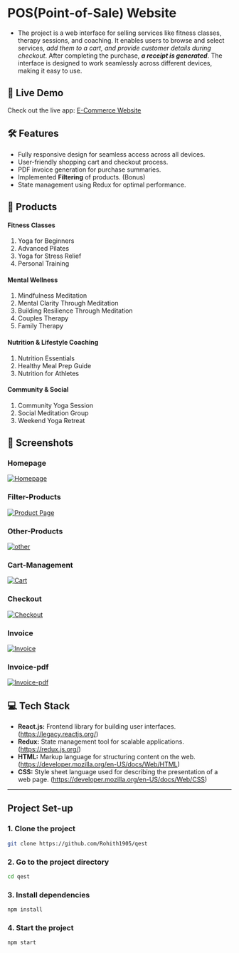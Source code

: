 # POS(Point-of-Sale) Website

- The project is a web interface for selling services like fitness classes, therapy sessions, and coaching. It enables users to browse and select services, _add them to a cart, and provide customer details during checkout_. After completing the purchase, _**a receipt is generated**_. The interface is designed to work seamlessly across different devices, making it easy to use. 

## 🚀 Live Demo

Check out the live app: [E-Commerce Website](https://qest-six.vercel.app/)

## 🛠 Features

* Fully responsive design for seamless access across all devices.
* User-friendly shopping cart and checkout process.
* PDF invoice generation for purchase summaries.
* Implemented **Filtering** of products. (Bonus)
* State management using Redux for optimal performance.

## 🛒 Products

#### Fitness Classes
1. Yoga for Beginners
2. Advanced Pilates
3. Yoga for Stress Relief
4. Personal Training

#### Mental Wellness
1. Mindfulness Meditation
2. Mental Clarity Through Meditation
3. Building Resilience Through Meditation
4. Couples Therapy
5. Family Therapy

#### Nutrition & Lifestyle Coaching
1. Nutrition Essentials
2. Healthy Meal Prep Guide
3. Nutrition for Athletes

#### Community & Social
1. Community Yoga Session
2. Social Meditation Group
3. Weekend Yoga Retreat


## 📸 Screenshots

### Homepage

[![Homepage](https://raw.githubusercontent.com/Rohith1905/qest/main/1p.png)](https://raw.githubusercontent.com/Rohith1905/qest/main/1p.png)

### Filter-Products

[![Product Page](https://raw.githubusercontent.com/Rohith1905/qest/main/2p.png)](https://raw.githubusercontent.com/Rohith1905/qest/main/2p.png)

### Other-Products

[![other](https://raw.githubusercontent.com/Rohith1905/qest/main/3p.png)](https://raw.githubusercontent.com/Rohith1905/qest/main/3p.png)

### Cart-Management

[![Cart](https://raw.githubusercontent.com/Rohith1905/qest/main/4p.png)](https://raw.githubusercontent.com/Rohith1905/qest/main/4p.png)

### Checkout

[![Checkout](https://raw.githubusercontent.com/Rohith1905/qest/main/5p.png)](https://raw.githubusercontent.com/Rohith1905/qest/main/5p.png)

### Invoice

[![ Invoice](https://raw.githubusercontent.com/Rohith1905/qest/main/6p.png)](https://raw.githubusercontent.com/Rohith1905/qest/main/6p.png)

### Invoice-pdf
[![Invoice-pdf](https://raw.githubusercontent.com/Rohith1905/qest/main/7p.png)](https://raw.githubusercontent.com/Rohith1905/qest/main/7p.png)

## 💻 Tech Stack

* **React.js:** Frontend library for building user interfaces. (https://legacy.reactjs.org/)
* **Redux:** State management tool for scalable applications. (https://redux.js.org/)
* **HTML:** Markup language for structuring content on the web. (https://developer.mozilla.org/en-US/docs/Web/HTML)
* **CSS:** Style sheet language used for describing the presentation of a web page. (https://developer.mozilla.org/en-US/docs/Web/CSS)

---

## Project Set-up

### 1. Clone the project
```bash
git clone https://github.com/Rohith1905/qest
```
### 2. Go to the project directory
```bash
cd qest
```
### 3. Install dependencies
```bash
npm install
```
### 4. Start the project
```
npm start
```
